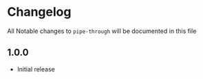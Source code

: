 # Changelog

All Notable changes to `pipe-through` will be documented in this file

## 1.0.0
- Initial release
